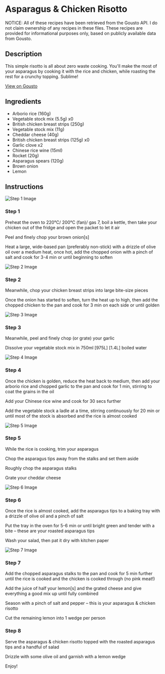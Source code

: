 # Asparagus & Chicken Risotto

NOTICE: All of these recipes have been retrieved from the Gousto API. I do not claim ownership of any recipes in these files. These recipes are provided for informational purposes only, based on publicly available data from Gousto.

## Description

This simple risotto is all about zero waste cooking. You'll make the most of your asparagus by cooking it with the rice and chicken, while roasting the rest for a crunchy topping. Sublime! 

[View on Gousto](https://www.gousto.co.uk/recipes/cookbook/asparagus-chicken-risotto)

## Ingredients

- Arborio rice (160g)
- Vegetable stock mix (5.5g) x0
- British chicken breast strips (250g)
- Vegetable stock mix (11g)
- Cheddar cheese (40g)
- British chicken breast strips (125g) x0
- Garlic clove x2
- Chinese rice wine (15ml)
- Rocket (20g)
- Asparagus spears (120g)
- Brown onion
- Lemon

## Instructions

![Step 1 Image](https://production-media.gousto.co.uk/cms/recipe-step-image/step-1-1637670601279-x200.jpg)

### Step 1

Preheat the oven to 220°C/ 200°C (fan)/ gas 7, boil a kettle, then take your chicken out of the fridge and open the packet to let it air

Peel and finely chop your brown onion[s]

Heat a large, wide-based pan (preferably non-stick) with a drizzle of olive oil over a medium heat, once hot, add the chopped onion with a pinch of salt and cook for 3-4 min or until beginning to soften

![Step 2 Image](https://production-media.gousto.co.uk/cms/recipe-step-image/step-2-1637670604586-x200.jpg)

### Step 2

Meanwhile, chop your chicken breast strips into large bite-size pieces

Once the onion has started to soften, turn the heat up to high, then add the chopped chicken to the pan and cook for 3 min on each side or until golden

![Step 3 Image](https://production-media.gousto.co.uk/cms/recipe-step-image/step-3-1637670607372-x200.jpg)

### Step 3

Meanwhile, peel and finely chop (or grate) your garlic

Dissolve your vegetable stock mix in 750ml <span class="text-purple">[975L]</span> <span class="text-danger">[1.4L]</span> boiled water

![Step 4 Image](https://production-media.gousto.co.uk/cms/recipe-step-image/step-4-1637670610625-x200.jpg)

### Step 4

Once the chicken is golden, reduce the heat back to medium, then add your arborio rice and chopped garlic to the pan and cook for 1 min, stirring to coat the grains in the oil

Add your Chinese rice wine and cook for 30 secs further

Add the vegetable stock a ladle at a time, stirring continuously for 20 min or until most of the stock is absorbed and the rice is almost cooked

![Step 5 Image](https://production-media.gousto.co.uk/cms/recipe-step-image/step-5-1637670613598-x200.jpg)

### Step 5

While the rice is cooking, trim your asparagus

Chop the asparagus tips away from the stalks and set them aside

Roughly chop the asparagus stalks

Grate your cheddar cheese

![Step 6 Image](https://production-media.gousto.co.uk/cms/recipe-step-image/step-6-1637670616206-x200.jpg)

### Step 6

Once the rice is almost cooked, add the asparagus tips to a baking tray with a drizzle of olive oil and a pinch of salt

Put the tray in the oven for 5-6 min or until bright green and tender with a bite – these are your roasted asparagus tips

Wash your salad, then pat it dry with kitchen paper

![Step 7 Image](https://production-media.gousto.co.uk/cms/recipe-step-image/step-7-1637670619886-x200.jpg)

### Step 7

Add the chopped asparagus stalks to the pan and cook for 5 min further until the rice is cooked and the chicken is cooked through (no pink meat!)

Add the juice of half your lemon[s] and the grated cheese and give everything a good mix up until fully combined

Season with a pinch of salt and pepper – this is your asparagus & chicken risotto

Cut the remaining lemon into 1 wedge per person

### Step 8

Serve the asparagus & chicken risotto topped with the roasted asparagus tips and a handful of salad

Drizzle with some olive oil and garnish with a lemon wedge

Enjoy!

